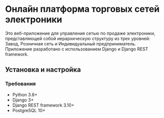 # Онлайн платформа торговых сетей электроники

Это веб-приложение для управления сетью по продаже электроники, представляющей собой иерархическую структуру из трех 
уровней: Завод, Розничная сеть и Индивидуальный предприниматель. 
Приложение разработано с использованием Django и Django REST framework.

## Установка и настройка

### Требования

- Python 3.8+
- Django 3+
- Django REST framework 3.10+
- PostgreSQL 10+
